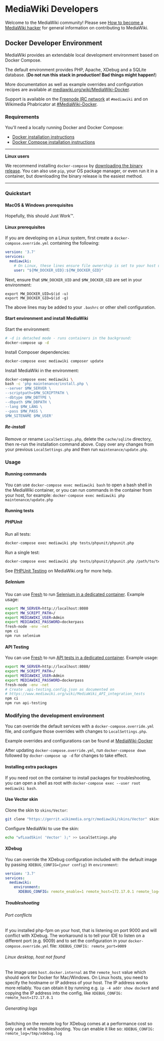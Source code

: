 # MediaWiki Developers

Welcome to the MediaWiki community! Please see [How to become a MediaWiki
hacker](https://www.mediawiki.org/wiki/How_to_become_a_MediaWiki_hacker) for
general information on contributing to MediaWiki.

## Docker Developer Environment

MediaWiki provides an extendable local development environment based on
Docker Compose.

The default environment provides PHP, Apache, XDebug and a SQLite database.
(**Do not run this stack in production! Bad things might happen!**)

More documentation as well as example overrides and configuration recipes
are available at [mediawiki.org/wiki/MediaWiki-Docker][mw-docker].

Support is available on the [Freenode IRC network][freenode] at `#mediawiki`
and on Wikimedia Phabricator at [#MediaWiki-Docker][mw-docker-phab].

[mw-docker]: https://www.mediawiki.org/wiki/MediaWiki-Docker
[mw-docker-phab]: https://phabricator.wikimedia.org/project/profile/3094/
[freenode]: https://freenode.net/

### Requirements

You'll need a locally running Docker and Docker Compose:

  - [Docker installation instructions][docker-install]
  - [Docker Compose installation instructions][docker-compose]

[docker-install]: https://docs.docker.com/install/
[docker-compose]: https://docs.docker.com/compose/install/

---

**Linux users**

We recommend installing `docker-compose` by [downloading the binary release](https://docs.docker.com/compose/install/#install-compose-on-linux-systems).
You can also use `pip`, your OS package manager, or even run it in a container, but downloading the binary release is the easiest method.

---

### Quickstart

#### MacOS & Windows prerequisites

Hopefully, this should Just Work™.

#### Linux prerequisites

If you are developing on a Linux system, first create a
`docker-compose.override.yml` containing the following:

```yaml
version: '3.7'
services:
  mediawiki:
    # On Linux, these lines ensure file ownership is set to your host user/group
    user: "${MW_DOCKER_UID}:${MW_DOCKER_GID}"
```

Next, ensure that `$MW_DOCKER_UID` and `$MW_DOCKER_GID` are set in your environment:

```
export MW_DOCKER_UID=$(id -u)
export MW_DOCKER_GID=$(id -g)
```

The above lines may be added to your `.bashrc` or other shell configuration.

#### Start environment and install MediaWiki

Start the environment:

```sh
# -d is detached mode - runs containers in the background:
docker-compose up -d
```

Install Composer dependencies:

```sh
docker-compose exec mediawiki composer update
```

Install MediaWiki in the environment:

```sh
docker-compose exec mediawiki \
bash -c 'php maintenance/install.php \
--server $MW_SERVER \
--scriptpath=$MW_SCRIPTPATH \
--dbtype $MW_DBTYPE \
--dbpath $MW_DBPATH \
--lang $MW_LANG \
--pass $MW_PASS \
$MW_SITENAME $MW_USER'
```

##### Re-install

Remove or rename `LocalSettings.php`, delete the `cache/sqlite` directory, then
re-run the installation command above. Copy over any changes from your previous
`LocalSettings.php` and then run `maintenance/update.php`.

### Usage

#### Running commands

You can use `docker-compose exec mediawiki bash` to open a bash shell in the
MediaWiki container, or you can run commands in the container from your host,
for example: `docker-compose exec mediawiki php maintenance/update.php`

#### Running tests

##### PHPUnit

Run all tests:

```sh
docker-compose exec mediawiki php tests/phpunit/phpunit.php
```

Run a single test:

```sh
docker-compose exec mediawiki php tests/phpunit/phpunit.php /path/to/test
```

See [PHPUnit Testing][phpunit-testing] on MediaWiki.org for more help.

[phpunit-testing]: https://www.mediawiki.org/wiki/Manual:PHP_unit_testing/Running_the_unit_tests

##### Selenium

You can use [Fresh][fresh] to run [Selenium in a dedicated
container][selenium-dedicated]. Example usage:

```sh
export MW_SERVER=http://localhost:8080
export MW_SCRIPT_PATH=/
export MEDIAWIKI_USER=Admin
export MEDIAWIKI_PASSWORD=dockerpass
fresh-node -env -net
npm ci
npm run selenium
```

[selenium-dedicated]: https://www.mediawiki.org/wiki/Selenium/Node.js/Target_Local_MediaWiki_(Container)

#### API Testing

You can use [Fresh][fresh] to run [API tests in a dedicated
container][api-dedicated]. Example usage:

```sh
export MW_SERVER=http://localhost:8080/
export MW_SCRIPT_PATH=/
export MEDIAWIKI_USER=Admin
export MEDIAWIKI_PASSWORD=dockerpass
fresh-node -env -net
# Create .api-testing.config.json as documented on
# https://www.mediawiki.org/wiki/MediaWiki_API_integration_tests
npm ci
npm run api-testing
```

[fresh]: https://github.com/wikimedia/fresh
[api-dedicated]: https://www.mediawiki.org/wiki/MediaWiki_API_integration_tests

### Modifying the development environment

You can override the default services with a `docker-compose.override.yml`
file, and configure those overrides with changes to `LocalSettings.php`.

Example overrides and configurations can be found at [MediaWiki-Docker](https://www.mediawiki.org/wiki/MediaWiki-Docker)

After updating `docker-compose.override.yml`, run `docker-compose down`
followed by `docker-compose up -d` for changes to take effect.

#### Installing extra packages

If you need root on the container to install packages for troubleshooting,
you can open a shell as root with `docker-compose exec --user root mediawiki
bash`.

#### Use Vector skin

Clone the skin to `skins/Vector`:

```sh
git clone "https://gerrit.wikimedia.org/r/mediawiki/skins/Vector" skins/Vector
```

Configure MediaWiki to use the skin:

```sh
echo "wfLoadSkin( 'Vector' );" >> LocalSettings.php
```

#### XDebug

You can override the XDebug configuration included with the default image by
passing `XDEBUG_CONFIG={your config}` in `environment`:

``` yaml
version: '3.7'
services:
  mediawiki:
    environment:
      XDEBUG_CONFIG: remote_enable=1 remote_host=172.17.0.1 remote_log=/tmp/xdebug.log remote_port=9009
```

##### Troubleshooting

###### Port conflicts

If you installed php-fpm on your host, that is listening on port 9000 and
will conflict with XDebug. The workaround is to tell your IDE to listen on a
different port (e.g. 9009) and to set the configuration in your
`docker-compose.override.yml` file: `XDEBUG_CONFIG: remote_port=9009`

###### Linux desktop, host not found

The image uses `host.docker.internal` as the `remote_host` value which
should work for Docker for Mac/Windows. On Linux hosts, you need to specify
the hostname or IP address of your host. The IP address works more reliably.
You can obtain it by running e.g. `ip -4 addr show docker0` and copying the
IP address into the config, like `XDEBUG_CONFIG: remote_host=172.17.0.1`

###### Generating logs

Switching on the remote log for XDebug comes at a performance cost so only
use it while troubleshooting. You can enable it like so: `XDEBUG_CONFIG:
remote_log=/tmp/xdebug.log`
